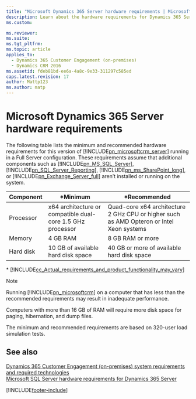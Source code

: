 ```yaml
---
title: "Microsoft Dynamics 365 Server hardware requirements | Microsoft Docs"
description: Learn about the hardware requirements for Dynamics 365 Server with Dynamics 365 Customer Engagement (on-premises)
ms.custom: 

ms.reviewer: 
ms.suite: 
ms.tgt_pltfrm: 
ms.topic: article
applies_to: 
  - Dynamics 365 Customer Engagement (on-premises)
  - Dynamics CRM 2016
ms.assetid: fdeb81bd-ee6a-4a8c-9e33-311297c585ed
caps.latest.revision: 17
author: Mattp123
ms.author: matp
---
```

# Microsoft Dynamics 365 Server hardware requirements



The following table lists the minimum and recommended hardware requirements for this version of [!INCLUDE[pn_microsoftcrm_server](../includes/pn-microsoftcrm-server.md)] running in a Full Server configuration. These requirements assume that additional components such as [!INCLUDE[pn_MS_SQL_Server](../includes/pn-ms-sql-server.md)], [!INCLUDE[pn_SQL_Server_Reporting](../includes/pn-sql-server-reporting.md)], [!INCLUDE[pn_ms_SharePoint_long](../includes/pn-ms-sharepoint-long.md)], or [!INCLUDE[pn_Exchange_Server_full](../includes/pn-exchange-server-full.md)] aren’t installed or running on the system.  
  
|Component|\*Minimum|\*Recommended|  
|---------------|---------------|-------------------|  
|Processor|x64 architecture or compatible dual-core 1.5 GHz processor|Quad-core x64 architecture 2 GHz CPU or higher such as AMD Opteron or Intel Xeon systems|  
|Memory|4 GB RAM|8 GB RAM or more|  
|Hard disk|10 GB of available hard disk space|40 GB or more of available hard disk space|  
  
 \* [!INCLUDE[cc_Actual_requirements_and_product_functionality_may_vary](../includes/cc-actual-requirements-and-product-functionality-may-vary.md)]  
  
> [!NOTE]
>  Running [!INCLUDE[pn_microsoftcrm](../includes/pn-microsoftcrm.md)] on a computer that has less than the recommended requirements may result in inadequate performance.  
>   
>  Computers with more than 16 GB of RAM will require more disk space for paging, hibernation, and dump files.  
>   
>  The minimum and recommended requirements are based on 320-user load simulation tests.  
  
## See also  
 [Dynamics 365 Customer Engagement (on-premises) system requirements and required technologies](system-requirements-required-technologies.md)   
 [Microsoft SQL Server hardware requirements for Dynamics 365 Server](sql-server-hardware-requirements-dynamics-365-server.md)



[!INCLUDE[footer-include](../../../includes/footer-banner.md)]
